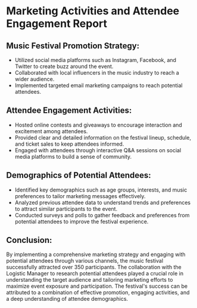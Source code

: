 # Marketing Activities and Attendee Engagement Report

## Music Festival Promotion Strategy:
- Utilized social media platforms such as Instagram, Facebook, and Twitter to create buzz around the event.
- Collaborated with local influencers in the music industry to reach a wider audience.
- Implemented targeted email marketing campaigns to reach potential attendees.

## Attendee Engagement Activities:
- Hosted online contests and giveaways to encourage interaction and excitement among attendees.
- Provided clear and detailed information on the festival lineup, schedule, and ticket sales to keep attendees informed.
- Engaged with attendees through interactive Q&A sessions on social media platforms to build a sense of community.

## Demographics of Potential Attendees:
- Identified key demographics such as age groups, interests, and music preferences to tailor marketing messages effectively.
- Analyzed previous attendee data to understand trends and preferences to attract similar participants to the event.
- Conducted surveys and polls to gather feedback and preferences from potential attendees to improve the festival experience.

## Conclusion:
By implementing a comprehensive marketing strategy and engaging with potential attendees through various channels, the music festival successfully attracted over 350 participants. The collaboration with the Logistic Manager to research potential attendees played a crucial role in understanding the target audience and tailoring marketing efforts to maximize event exposure and participation. The festival's success can be attributed to a combination of effective promotion, engaging activities, and a deep understanding of attendee demographics.
